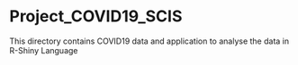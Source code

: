 # Project_COVID19_SCIS
This directory contains COVID19 data and application to analyse the data in R-Shiny Language 
